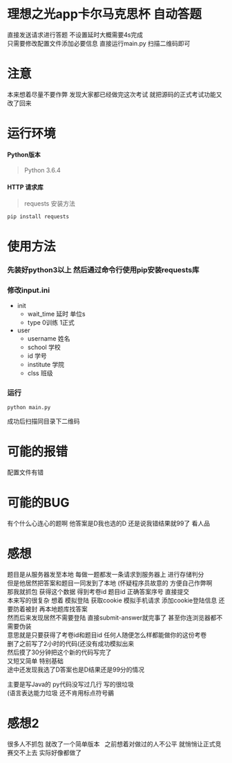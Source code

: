 # 理想之光app卡尔马克思杯 自动答题
直接发送请求进行答题 不设置延时大概需要4s完成  
只需要修改配置文件添加必要信息 直接运行main.py 扫描二维码即可

# 注意
本来想着尽量不要作弊 发现大家都已经做完这次考试 就把源码的正式考试功能又改了回来

# 运行环境
#### Python版本
>Python 3.6.4
#### HTTP 请求库
>requests  安装方法
```
pip install requests
```

# 使用方法
### 先装好python3以上 然后通过命令行使用pip安装requests库
### 修改input.ini
- init
    * wait_time 延时 单位s  
    * type 0训练 1正式  
- user
    * username 姓名  
    * school 学校  
    * id 学号  
    * institute 学院  
    * clss 班级  
### 运行
```
python main.py
```
成功后扫描同目录下二维码

# 可能的报错
配置文件有错

# 可能的BUG
有个什么心连心的题啊 他答案是D我也选的D 还是说我错结果就99了 看人品

# 感想
题目是从服务器发至本地 每做一题都发一条请求到服务器上 进行存储判分   
但是他居然把答案和题目一同发到了本地 (怀疑程序员故意的 方便自己作弊啊   
那我就抓包 获得这个数据 得到考卷id 题目id 正确答案序号 直接提交   
本来写的很复杂 想着 模拟登陆 获取cookie 模拟手机请求 添加cookie登陆信息 还要防着被封 再本地题库找答案   
然而后来发现居然不需要登陆 直接submit-answer就完事了 甚至你连浏览器都不需要伪装   
意思就是只要获得了考卷id和题目id 任何人随便怎么样都能做你的这份考卷   
删了之前写了2小时的代码(还没有成功模拟出来   
然后摸了30分钟把这个新的代码写完了   
又短又简单 特别基础   
途中还发现我选了D答案也是D结果还是99分的情况   
   
主要是写Java的 py代码没写过几行 写的很垃圾   
(语言表达能力垃圾 还不肯用标点符号鶸   

# 感想2
很多人不抓包 就改了一个简单版本  
之前想着对做过的人不公平 就悄悄让正式竞赛交不上去 实际好像都做了
